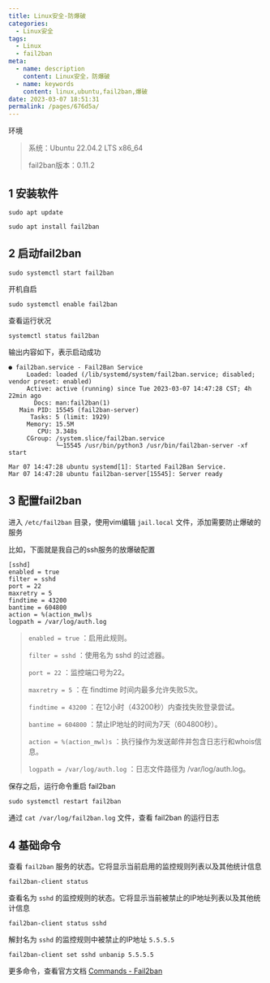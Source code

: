 ```yaml
---
title: Linux安全-防爆破
categories: 
  - Linux安全
tags: 
  - Linux
  - fail2ban
meta: 
  - name: description
    content: Linux安全，防爆破
  - name: keywords
    content: linux,ubuntu,fail2ban,爆破
date: 2023-03-07 18:51:31
permalink: /pages/676d5a/
---
```




环境

> 系统：Ubuntu 22.04.2 LTS x86_64
>
> fail2ban版本：0.11.2

## 1 安装软件

```shell
sudo apt update

sudo apt install fail2ban
```

## 2 启动fail2ban

```shell
sudo systemctl start fail2ban
```

开机自启

```shell
sudo systemctl enable fail2ban
```

查看运行状况

```shell
systemctl status fail2ban
```

输出内容如下，表示启动成功

```
● fail2ban.service - Fail2Ban Service
     Loaded: loaded (/lib/systemd/system/fail2ban.service; disabled; vendor preset: enabled)
     Active: active (running) since Tue 2023-03-07 14:47:28 CST; 4h 22min ago
       Docs: man:fail2ban(1)
   Main PID: 15545 (fail2ban-server)
      Tasks: 5 (limit: 1929)
     Memory: 15.5M
        CPU: 3.348s
     CGroup: /system.slice/fail2ban.service
             └─15545 /usr/bin/python3 /usr/bin/fail2ban-server -xf start

Mar 07 14:47:28 ubuntu systemd[1]: Started Fail2Ban Service.
Mar 07 14:47:28 ubuntu fail2ban-server[15545]: Server ready
```

## 3 配置fail2ban

进入 `/etc/fail2ban` 目录，使用vim编辑 `jail.local` 文件，添加需要防止爆破的服务

比如，下面就是我自己的ssh服务的放爆破配置

```
[sshd]
enabled = true
filter = sshd
port = 22
maxretry = 5
findtime = 43200
bantime = 604800
action = %(action_mwl)s
logpath = /var/log/auth.log
```

> `enabled = true` ：启用此规则。
>
> `filter = sshd` ：使用名为 sshd 的过滤器。
>
> `port = 22` ：监控端口号为22。
>
> `maxretry = 5` ：在 findtime 时间内最多允许失败5次。
>
> `findtime = 43200` ：在12小时（43200秒）内查找失败登录尝试。
>
> `bantime = 604800` ：禁止IP地址的时间为7天（604800秒）。
>
> `action = %(action_mwl)s` ：执行操作为发送邮件并包含日志行和whois信息。
>
> `logpath = /var/log/auth.log` ：日志文件路径为 /var/log/auth.log。

保存之后，运行命令重启 fail2ban

```shell
sudo systemctl restart fail2ban
```

通过 `cat /var/log/fail2ban.log` 文件，查看 fail2ban 的运行日志

## 4 基础命令

查看 `fail2ban` 服务的状态。它将显示当前启用的监控规则列表以及其他统计信息

```shell
fail2ban-client status
```

查看名为 `sshd` 的监控规则的状态。它将显示当前被禁止的IP地址列表以及其他统计信息

```shell
fail2ban-client status sshd
```

解封名为 `sshd` 的监控规则中被禁止的IP地址 `5.5.5.5`

```shell
fail2ban-client set sshd unbanip 5.5.5.5
```

更多命令，查看官方文档 [Commands - Fail2ban](https://www.fail2ban.org/wiki/index.php/Commands)
